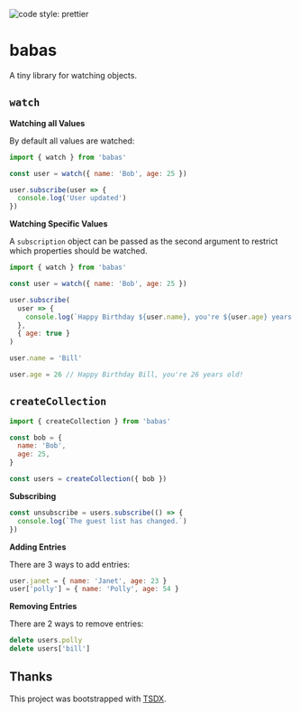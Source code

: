 ![code style: prettier](https://img.shields.io/badge/code_style-prettier-ff69b4.svg?style=flat-square)

# babas

A tiny library for watching objects.

## `watch`

**Watching all Values**

By default all values are watched:

```js
import { watch } from 'babas'

const user = watch({ name: 'Bob', age: 25 })

user.subscribe(user => {
  console.log('User updated')
})
```

**Watching Specific Values**

A `subscription` object can be passed as the second argument to restrict
which properties should be watched.

```js
import { watch } from 'babas'

const user = watch({ name: 'Bob', age: 25 })

user.subscribe(
  user => {
    console.log(`Happy Birthday ${user.name}, you're ${user.age} years old!`)
  },
  { age: true }
)

user.name = 'Bill'

user.age = 26 // Happy Birthday Bill, you're 26 years old!
```

## `createCollection`

```js
import { createCollection } from 'babas'

const bob = {
  name: 'Bob',
  age: 25,
}

const users = createCollection({ bob })
```

**Subscribing**

```js
const unsubscribe = users.subscribe(() => {
  console.log(`The guest list has changed.`)
})
```

**Adding Entries**

There are 3 ways to add entries:

```js
user.janet = { name: 'Janet', age: 23 }
user['polly'] = { name: 'Polly', age: 54 }
```

**Removing Entries**

There are 2 ways to remove entries:

```js
delete users.polly
delete users['bill']
```

## Thanks

This project was bootstrapped with [TSDX](https://github.com/jaredpalmer/tsdx).
